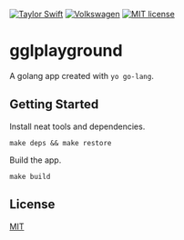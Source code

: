 [![Taylor Swift](https://img.shields.io/badge/secured%20by-taylor%20swift-brightgreen.svg)](https://twitter.com/SwiftOnSecurity)
[![Volkswagen](https://auchenberg.github.io/volkswagen/volkswargen_ci.svg?v=1)](https://github.com/auchenberg/volkswagen)
[![MIT license](http://img.shields.io/badge/license-MIT-brightgreen.svg)](http://opensource.org/licenses/MIT)

# gglplayground

A golang app created with `yo go-lang`.

## Getting Started

Install neat tools and dependencies.

```
make deps && make restore
```

Build the app.

```
make build
```

## License
[MIT](/LICENSE)